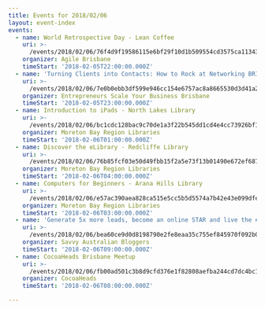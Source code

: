 ```yaml
---
title: Events for 2018/02/06
layout: event-index
events:
  - name: World Retrospective Day - Lean Coffee
    uri: >-
      /events/2018/02/06/76f4d9f19586115e6bf29f10d1b509554cd3575ca1134396adea5d0b20e26a1a
    organizer: Agile Brisbane
    timeStart: '2018-02-05T22:00:00.000Z'
  - name: 'Turning Clients into Contacts: How to Rock at Networking BRISBANE Workshop'
    uri: >-
      /events/2018/02/06/7e0b0ebb3df599e946cc154e6757ac8a8665530d3d41a27dc5d395716221fe84
    organizer: Entrepreneurs Scale Your Business Brisbane
    timeStart: '2018-02-05T23:00:00.000Z'
  - name: Introduction to iPads - North Lakes Library
    uri: >-
      /events/2018/02/06/bc1cdc128bac9c70de1a3f22b545dd1cd4e4cc73926bf1106e1254ccabff9078
    organizer: Moreton Bay Region Libraries
    timeStart: '2018-02-06T01:00:00.000Z'
  - name: Discover the eLibrary - Redcliffe Library
    uri: >-
      /events/2018/02/06/76b85fcf03e50d49fbb15f2a5e73f13b01490e672ef68766c6f61601f9f27c7a
    organizer: Moreton Bay Region Libraries
    timeStart: '2018-02-06T04:00:00.000Z'
  - name: Computers for Beginners - Arana Hills Library
    uri: >-
      /events/2018/02/06/e57ac390aea828ca515e5cc5b5d5574a7b42e43e099dfe460bbf67306d6b7557
    organizer: Moreton Bay Region Libraries
    timeStart: '2018-02-06T03:00:00.000Z'
  - name: 'Generate 5x more leads, become an online STAR and live the #WOWlife'
    uri: >-
      /events/2018/02/06/bea60ce9d0d8198790e2fe8eaa35c755ef845970f092b04f6dd4d8978dda4804
    organizer: Savvy Australian Bloggers
    timeStart: '2018-02-06T09:00:00.000Z'
  - name: CocoaHeads Brisbane Meetup
    uri: >-
      /events/2018/02/06/fb00ad501c3b8d9cfd376e1f82808aefba244cd7dc4bc19242d74f263728b99c
    organizer: CocoaHeads
    timeStart: '2018-02-06T08:00:00.000Z'

---
```

